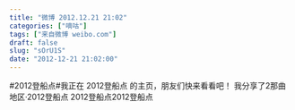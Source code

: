 ```yaml
---
title: "微博 2012.12.21 21:02"
categories: ["嘀咕"]
tags: ["来自微博 weibo.com"]
draft: false
slug: "sOrU1S"
date: "2012-12-21 21:02:00"
---
```


<p>#2012登船点#我正在 2012登船点 的主页，朋友们快来看看吧！ 我分享了2那曲地区·2012登船点 ​​​​2012登船点2012登船点</p>
